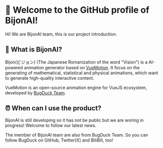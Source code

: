 # 👋 Welcome to the GitHub profile of BijonAI!

Hi! We are BijonAI team, this is our project introduction.

## 🤔 What is BijonAI?

Bijon(ビジョン) (The Japanese Romanization of the word "Vision") is a AI-powered animation generator based on [VueMotion](https://github.com/bug-duck/vuemotion). It focus on the generating of mathematical, statistical and physical animations, which want to generate high-quality interactive content.

VueMotion is an open-source animation engine for VueJS ecosystem, developed by [BugDuck Team](https://github.com/bug-duck).

## ⏰ When can I use the product?

BijonAI is still developing so it has not be public but we are woring in progress! Welcome to follow our latest news.

The member of BijonAI team are also from BugDuck Team. So you can follow BugDuck on GitHub, Twitter(X) and BiliBili, too!
